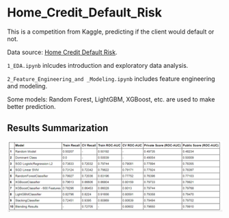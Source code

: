 # Home_Credit_Default_Risk

This is a competition from Kaggle, predicting if the client would default or not.

Data source: [Home Credit Default Risk](https://www.kaggle.com/c/home-credit-default-risk/overview/description).

`1_EDA.ipynb` inlcudes introduction and exploratory data analysis. 

`2_Feature_Engineering_and _Modeling.ipynb` includes feature engineering and modeling. 

Some models: Random Forest, LightGBM, XGBoost, etc. are used to make better prediction.

## Results Summarization

<img src="./images/Results Summarization.png"/>

